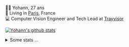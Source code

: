 <p>
  👨🏻 <bold>Yohann</bold>, 27 ans<br/>
  💼 Living in <a href="https://www.google.com/maps?q=paris">Paris</a>, France<br/>
  💻 Computer Vision Engineer and Tech Lead at <a href="https://trayvisor.com/">Trayvisor</a><br/>
</p>

<a href="https://github.com/anuraghazra/github-readme-stats"><img align="center" src="https://github-readme-stats-go94hl40s-yohann84l.vercel.app//api?username=yohann84L&show_icons=true&include_all_commits=true" alt="Yohann's github stats" /> </a>


<details>
  <summary>Some stats ...</summary><br/>
  

<!--START_SECTION:waka-->
![Code Time](http://img.shields.io/badge/Code%20Time-805%20hrs%2026%20mins-blue)

![Profile Views](http://img.shields.io/badge/Profile%20Views-0-blue)

**🐱 My GitHub Data** 

> 📦 440.6 kB Used in GitHub's Storage 
 > 
> 🏆 623 Contributions in the Year 2023
 > 
> 🚫 Not Opted to Hire
 > 
> 📜 24 Public Repositories 
 > 
> 🔑 21 Private Repositories 
 > 
**I'm an Early 🐤** 

```text
🌞 Morning                12939 commits       ████████░░░░░░░░░░░░░░░░░   30.56 % 
🌆 Daytime                24368 commits       ██████████████░░░░░░░░░░░   57.55 % 
🌃 Evening                4872 commits        ███░░░░░░░░░░░░░░░░░░░░░░   11.51 % 
🌙 Night                  160 commits         ░░░░░░░░░░░░░░░░░░░░░░░░░   00.38 % 
```
📅 **I'm Most Productive on Wednesday** 

```text
Monday                   8177 commits        █████░░░░░░░░░░░░░░░░░░░░   19.31 % 
Tuesday                  7882 commits        █████░░░░░░░░░░░░░░░░░░░░   18.62 % 
Wednesday                9389 commits        ██████░░░░░░░░░░░░░░░░░░░   22.18 % 
Thursday                 8944 commits        █████░░░░░░░░░░░░░░░░░░░░   21.12 % 
Friday                   7477 commits        ████░░░░░░░░░░░░░░░░░░░░░   17.66 % 
Saturday                 152 commits         ░░░░░░░░░░░░░░░░░░░░░░░░░   00.36 % 
Sunday                   318 commits         ░░░░░░░░░░░░░░░░░░░░░░░░░   00.75 % 
```


📊 **This Week I Spent My Time On** 

```text
🕑︎ Time Zone: Europe/Paris

💬 Programming Languages: 
Python                   6 hrs 3 mins        ████████████████░░░░░░░░░   64.54 % 
Text                     39 mins             ██░░░░░░░░░░░░░░░░░░░░░░░   06.98 % 
Docker                   30 mins             █░░░░░░░░░░░░░░░░░░░░░░░░   05.37 % 
YAML                     21 mins             █░░░░░░░░░░░░░░░░░░░░░░░░   03.90 % 
Bash                     18 mins             █░░░░░░░░░░░░░░░░░░░░░░░░   03.25 % 

🔥 Editors: 
PyCharm                  8 hrs 7 mins        ██████████████████████░░░   86.63 % 
VS Code                  50 mins             ██░░░░░░░░░░░░░░░░░░░░░░░   09.03 % 
WebStorm                 24 mins             █░░░░░░░░░░░░░░░░░░░░░░░░   04.34 % 

💻 Operating System: 
Mac                      9 hrs 22 mins       █████████████████████████   100.00 % 
```

**I Mostly Code in Python** 

```text
Python                   19 repos            ████████████░░░░░░░░░░░░░   50.00 % 
Jupyter Notebook         4 repos             ███░░░░░░░░░░░░░░░░░░░░░░   10.53 % 
HTML                     2 repos             █░░░░░░░░░░░░░░░░░░░░░░░░   05.26 % 
JavaScript               2 repos             █░░░░░░░░░░░░░░░░░░░░░░░░   05.26 % 
Shell                    1 repo              █░░░░░░░░░░░░░░░░░░░░░░░░   02.63 % 
```




 Last Updated on 12/10/2023 00:24:57 UTC
<!--END_SECTION:waka-->
